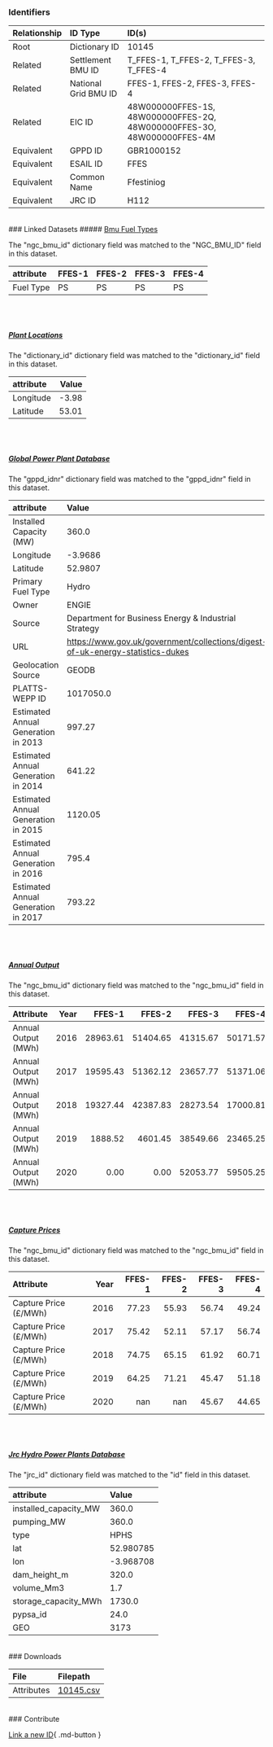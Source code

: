 ### Identifiers

| Relationship   | ID Type              | ID(s)                                                                  |
|:---------------|:---------------------|:-----------------------------------------------------------------------|
| Root           | Dictionary ID        | 10145                                                                  |
| Related        | Settlement BMU ID    | T_FFES-1, T_FFES-2, T_FFES-3, T_FFES-4                                 |
| Related        | National Grid BMU ID | FFES-1, FFES-2, FFES-3, FFES-4                                         |
| Related        | EIC ID               | 48W000000FFES-1S, 48W000000FFES-2Q, 48W000000FFES-3O, 48W000000FFES-4M |
| Equivalent     | GPPD ID              | GBR1000152                                                             |
| Equivalent     | ESAIL ID             | FFES                                                                   |
| Equivalent     | Common Name          | Ffestiniog                                                             |
| Equivalent     | JRC ID               | H112                                                                   |

<br>
### Linked Datasets
##### <a href="https://osuked.github.io/Power-Station-Dictionary/datasets/bmu-fuel-types">Bmu Fuel Types</a>



The "ngc_bmu_id" dictionary field was matched to the "NGC_BMU_ID" field in this dataset.

| attribute   | FFES-1   | FFES-2   | FFES-3   | FFES-4   |
|:------------|:---------|:---------|:---------|:---------|
| Fuel Type   | PS       | PS       | PS       | PS       |

<br><br>
##### <a href="https://osuked.github.io/Power-Station-Dictionary/datasets/plant-locations">Plant Locations</a>



The "dictionary_id" dictionary field was matched to the "dictionary_id" field in this dataset.

| attribute   |   Value |
|:------------|--------:|
| Longitude   |   -3.98 |
| Latitude    |   53.01 |

<br><br>
##### <a href="https://osuked.github.io/Power-Station-Dictionary/datasets/global-power-plant-database">Global Power Plant Database</a>



The "gppd_idnr" dictionary field was matched to the "gppd_idnr" field in this dataset.

| attribute                           | Value                                                                          |
|:------------------------------------|:-------------------------------------------------------------------------------|
| Installed Capacity (MW)             | 360.0                                                                          |
| Longitude                           | -3.9686                                                                        |
| Latitude                            | 52.9807                                                                        |
| Primary Fuel Type                   | Hydro                                                                          |
| Owner                               | ENGIE                                                                          |
| Source                              | Department for Business Energy & Industrial Strategy                           |
| URL                                 | https://www.gov.uk/government/collections/digest-of-uk-energy-statistics-dukes |
| Geolocation Source                  | GEODB                                                                          |
| PLATTS-WEPP ID                      | 1017050.0                                                                      |
| Estimated Annual Generation in 2013 | 997.27                                                                         |
| Estimated Annual Generation in 2014 | 641.22                                                                         |
| Estimated Annual Generation in 2015 | 1120.05                                                                        |
| Estimated Annual Generation in 2016 | 795.4                                                                          |
| Estimated Annual Generation in 2017 | 793.22                                                                         |

<br><br>
##### <a href="https://osuked.github.io/Power-Station-Dictionary/datasets/annual-output">Annual Output</a>



The "ngc_bmu_id" dictionary field was matched to the "ngc_bmu_id" field in this dataset.

| Attribute           |   Year |   FFES-1 |   FFES-2 |   FFES-3 |   FFES-4 |
|:--------------------|-------:|---------:|---------:|---------:|---------:|
| Annual Output (MWh) |   2016 | 28963.61 | 51404.65 | 41315.67 | 50171.57 |
| Annual Output (MWh) |   2017 | 19595.43 | 51362.12 | 23657.77 | 51371.06 |
| Annual Output (MWh) |   2018 | 19327.44 | 42387.83 | 28273.54 | 17000.81 |
| Annual Output (MWh) |   2019 |  1888.52 |  4601.45 | 38549.66 | 23465.25 |
| Annual Output (MWh) |   2020 |     0.00 |     0.00 | 52053.77 | 59505.25 |

<br><br>
##### <a href="https://osuked.github.io/Power-Station-Dictionary/datasets/capture-prices">Capture Prices</a>



The "ngc_bmu_id" dictionary field was matched to the "ngc_bmu_id" field in this dataset.

| Attribute             |   Year |   FFES-1 |   FFES-2 |   FFES-3 |   FFES-4 |
|:----------------------|-------:|---------:|---------:|---------:|---------:|
| Capture Price (£/MWh) |   2016 |    77.23 |    55.93 |    56.74 |    49.24 |
| Capture Price (£/MWh) |   2017 |    75.42 |    52.11 |    57.17 |    56.74 |
| Capture Price (£/MWh) |   2018 |    74.75 |    65.15 |    61.92 |    60.71 |
| Capture Price (£/MWh) |   2019 |    64.25 |    71.21 |    45.47 |    51.18 |
| Capture Price (£/MWh) |   2020 |   nan    |   nan    |    45.67 |    44.65 |

<br><br>
##### <a href="https://osuked.github.io/Power-Station-Dictionary/datasets/jrc-hydro-power-plants-database">Jrc Hydro Power Plants Database</a>



The "jrc_id" dictionary field was matched to the "id" field in this dataset.

| attribute             | Value     |
|:----------------------|:----------|
| installed_capacity_MW | 360.0     |
| pumping_MW            | 360.0     |
| type                  | HPHS      |
| lat                   | 52.980785 |
| lon                   | -3.968708 |
| dam_height_m          | 320.0     |
| volume_Mm3            | 1.7       |
| storage_capacity_MWh  | 1730.0    |
| pypsa_id              | 24.0      |
| GEO                   | 3173      |


<br>
### Downloads


| File       | Filepath                                                                              |
|:-----------|:--------------------------------------------------------------------------------------|
| Attributes | [10145.csv](https://osuked.github.io/Power-Station-Dictionary/object_attrs/10145.csv) |


<br>
### Contribute

[Link a new ID](https://docs.google.com/forms/d/e/1FAIpQLSc5jRsQ7NgiLLXbwo9PUdwTQyuqbRwThltG56-o6NVSe7E_nw/viewform?usp=pp_url&entry.251912331=10145){ .md-button }
